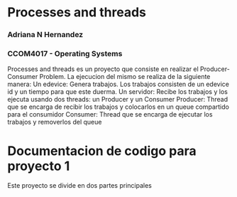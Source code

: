 # Processes and threads
### Adriana N Hernandez
### CCOM4017 - Operating Systems

Processes and threads es un proyecto que consiste en realizar el Producer-Consumer Problem. La ejecucion del mismo se realiza de la siguiente manera:
Un edevice: Genera trabajos. Los trabajos consisten de un edevice id y un tiempo para que este duerma.
Un servidor: Recibe los trabajos y los ejecuta usando dos threads: un Producer y un Consumer
Producer: Thread que se encarga de recibir los trabajos y colocarlos en un queue compartido para el consumidor
Consumer: Thread que se encarga de ejecutar los trabajos y removerlos del queue 

# Documentacion de codigo para proyecto 1 


Este proyecto se divide en dos partes principales

